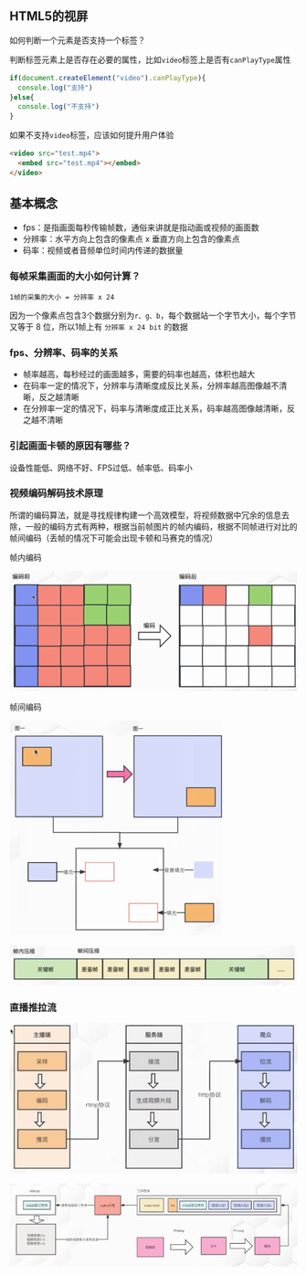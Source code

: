 ## HTML5的视屏

如何判断一个元素是否支持一个标签？

判断标签元素上是否存在必要的属性，比如`video`标签上是否有`canPlayType`属性

```js
if(document.createElement("video").canPlayType){
  console.log("支持")
}else{
  console.log("不支持")
}
```

如果不支持`video`标签，应该如何提升用户体验

```html
<video src="test.mp4">
  <embed src="test.mp4"></embed>
</video>
```



## 基本概念

+ fps：是指画面每秒传输帧数，通俗来讲就是指动画或视频的画面数
+ 分辨率：水平方向上包含的像素点 x 垂直方向上包含的像素点
+ 码率：视频或者音频单位时间内传递的数据量

### 每帧采集画面的大小如何计算？

```
1帧的采集的大小 = 分辨率 x 24
```

因为一个像素点包含3个数据分别为`r、g、b`，每个数据站一个字节大小，每个字节又等于 8 位，所以1帧上有 `分辨率 x 24 bit` 的数据

### fps、分辨率、码率的关系

+ 帧率越高，每秒经过的画面越多，需要的码率也越高，体积也越大
+ 在码率一定的情况下，分辨率与清晰度成反比关系，分辨率越高图像越不清晰，反之越清晰
+ 在分辨率一定的情况下，码率与清晰度成正比关系，码率越高图像越清晰，反之越不清晰

### 引起画面卡顿的原因有哪些？

设备性能低、网络不好、FPS过低、帧率低、码率小

### 视频编码解码技术原理

所谓的编码算法，就是寻找规律构建一个高效模型，将视频数据中冗余的信息去除，一般的编码方式有两种，根据当前帧图片的帧内编码，根据不同帧进行对比的帧间编码（丢帧的情况下可能会出现卡顿和马赛克的情况）

帧内编码

![image-20230602203418495](HTML5直播及编解码技术原理/image-20230602203418495.png)

帧间编码

![image-20230602203553520](HTML5直播及编解码技术原理/image-20230602203553520.png)

![image-20230602204118401](HTML5直播及编解码技术原理/image-20230602204118401.png)



###  直播推拉流

![image-20230602204224207](HTML5直播及编解码技术原理/image-20230602204224207.png)

![image-20230603144011517](HTML5直播及编解码技术原理/image-20230603144011517.png)